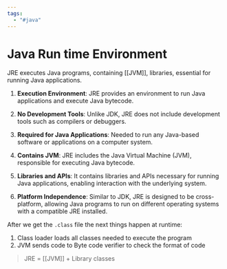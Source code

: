 ```yaml
---
tags:
  - "#java"
---
```

# Java Run time Environment

JRE executes Java programs, containing [[JVM]], libraries, essential for running Java applications.


1. **Execution Environment**: JRE provides an environment to run Java applications and execute Java bytecode.

2. **No Development Tools**: Unlike JDK, JRE does not include development tools such as compilers or debuggers.

3. **Required for Java Applications**: Needed to run any Java-based software or applications on a computer system.

4. **Contains JVM**: JRE includes the Java Virtual Machine (JVM), responsible for executing Java bytecode.

5. **Libraries and APIs**: It contains libraries and APIs necessary for running Java applications, enabling interaction with the underlying system.

6. **Platform Independence**: Similar to JDK, JRE is designed to be cross-platform, allowing Java programs to run on different operating systems with a compatible JRE installed.

After we get the `.class` file the next things happen at runtime:
1. Class loader loads all classes needed to execute the program
2. JVM sends code to Byte code verifier to check the format of code 

> JRE = [[JVM]] + Library classes
